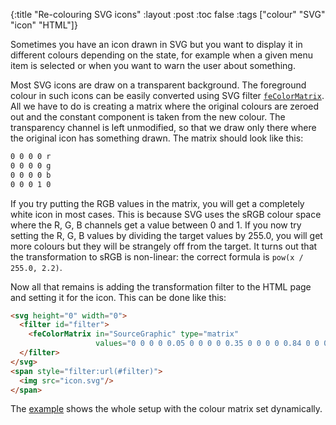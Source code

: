 {:title "Re-colouring SVG icons"
 :layout :post
 :toc false
 :tags  ["colour" "SVG" "icon" "HTML"]}

Sometimes you have an icon drawn in SVG but you want to display it in different
colours depending on the state, for example when a given menu item is selected
or when you want to warn the user about something.

Most SVG icons are draw on a transparent background. The foreground colour in
such icons can be easily converted using SVG filter
[`feColorMatrix`](https://developer.mozilla.org/en-US/docs/Web/SVG/Element/feColorMatrix).
All we have to do is creating a matrix where the original colours are zeroed out
and the constant component is taken from the new colour. The transparency
channel is left unmodified, so that we draw only there where the original icon
has something drawn. The matrix should look like this:

```svg
0 0 0 0 r
0 0 0 0 g
0 0 0 0 b
0 0 0 1 0
```

If you try putting the RGB values in the matrix, you will get a completely white
icon in most cases. This is because SVG uses the sRGB colour space where the R,
G, B channels get a value between 0 and 1. If you now try setting the R, G, B
values by dividing the target values by 255.0, you will get more colours but
they will be strangely off from the target. It turns out that the transformation
to sRGB is non-linear: the correct formula is `pow(x / 255.0, 2.2)`.

Now all that remains is adding the transformation filter to the HTML page and
setting it for the icon. This can be done like this:

```html
<svg height="0" width="0">
  <filter id="filter">
    <feColorMatrix in="SourceGraphic" type="matrix"
                   values="0 0 0 0 0.05 0 0 0 0 0.35 0 0 0 0 0.84 0 0 0 1 0"/>
  </filter>
</svg>
<span style="filter:url(#filter)">
  <img src="icon.svg"/>
</span>
```

The [example](https://github.com/bentomi/colour-change) shows the whole setup
with the colour matrix set dynamically.
